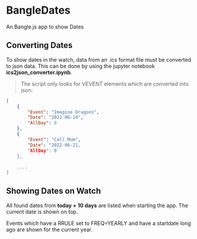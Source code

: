 # BangleDates
An Bangle.js app to show Dates

## Converting Dates

To show dates in the watch, data from an .ics format file must be converted to json data. This can be done by using the jupyter notebook **ics2json_converter.ipynb**.

> The script only looks for *VEVENT* elements which are converted into json: 

```json
[
    {
        "Event": "Imagine Dragons",
        "Date": "2022-06-14",
        "AllDay": 0
    },
    {
        "Event": "Call Mum",
        "Date": "2022-06-21,
        "AllDay": 0
    },
    
    ....
]
```


## Showing Dates on Watch

All found dates from **today + 10 days** are listed when starting the app. The current date is shown on top.

Events which have a RRULE set to FREQ=YEARLY and have a startdate long ago are shown for the current year.
